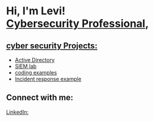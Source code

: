 <h1>Hi, I'm Levi! <br/><a href="(https://github.com/levi-martin66 )"></a> <a href="www.linkedin.com/in/levi-martin-2bb590210">Cybersecurity Professional</a>, <a href=</a></h1>

<h2>cyber security Projects:</h2>

- [Active Directory](https://github.com/levi-martin66/activedirectorylab)
- [SIEM lab](https://github.com/levi-martin66/SIEM-lab/blob/main/README.md)
- [coding examples](https://github.com/levi-martin66/levi-martin66/edit/main/README.md)
- [Incident response example](https://github.com/levi-martin66/Incident-response/blob/main/README.md)

<h2>  Connect with me:</h2>


[LinkedIn:](www.linkedin.com/in/levi-martin-2bb590210)
